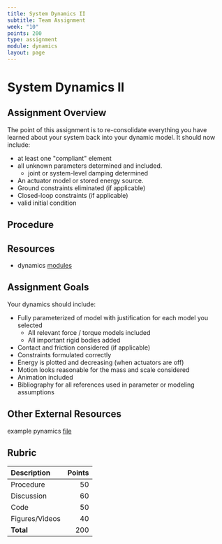 ```yaml
---
title: System Dynamics II
subtitle: Team Assignment
week: "10"
points: 200
type: assignment
module: dynamics
layout: page
---
```

# System Dynamics II

## Assignment Overview

The point of this assignment is to re-consolidate everything you have learned about your system back into your dynamic model.  It should now include:

* at least one "compliant" element
* all unknown parameters determined and included.
    * joint or system-level damping determined
* An actuator model or stored energy source.
* Ground constraints eliminated (if applicable)
* Closed-loop constraints (if applicable)
* valid initial condition

## Procedure

<!--hide-->

## Resources

* dynamics [modules]({{site.baseurl}}/modules/dynamics)


## Assignment Goals

Your dynamics should include:

* Fully parameterized of model with justification for each model you selected                                               
    * All relevant force / torque models included                                                
    * All important rigid bodies added                                                           
* Contact and friction considered (if applicable)                                                            
* Constraints formulated correctly                                                           
* Energy is plotted and decreasing (when actuators are off)                                                           
* Motion looks reasonable for the mass and scale considered                                  
* Animation included                                                                         
* Bibliography for all references used in parameter or modeling assumptions                  

## Other External Resources

example pynamics [file](https://drive.google.com/drive/folders/1IXfZKTQlQBebq2KrJ1HDHXcEK8Cu9b5G?usp=sharing)

<!--unhide-->
## Rubric

| Description    | Points |
|:---------------|-------:|
| Procedure      |     50 |
| Discussion     |     60 |
| Code           |     50 |
| Figures/Videos |     40 |
| **Total**      |    200 |
